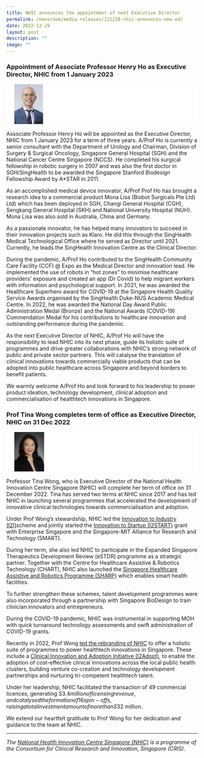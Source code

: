 ```yaml
---
title: NHIC announces the appointment of next Executive Director
permalink: /newsroom/media-releases/221220-nhic-announces-new-ed/
date: 2022-12-29
layout: post
description: ""
image: ""
---
```

### Appointment of Associate Professor Henry Ho as Executive Director, NHIC from 1 January 2023

![](/images/Resources_Media/2022/221229_NHIC%20ED/Banners_Events%20-%20NHIC%20ED%20-%20AProf%20Henry%20Ho.png)

Associate Professor Henry Ho will be appointed as the Executive Director, NHIC from 1 January 2023 for a term of three years. A/Prof Ho is currently a senior consultant with the Department of Urology and Chairman, Division of Surgery & Surgical Oncology, Singapore General Hospital (SGH) and the National Cancer Centre Singapore (NCCS). He completed his surgical fellowship in robotic surgery in 2007 and was also the first doctor in SGH/SingHealth to be awarded the Singapore Stanford Biodesign Fellowship Award by A\*STAR in 2011.

As an accomplished medical device innovator, A/Prof Prof Ho has brought a research idea to a commercial product Mona Lisa (Biobot Surgicals Pte Ltd) Ltd) which has been deployed in SGH, Changi General Hospital (CGH), Sengkang General Hospital (SKH) and National University Hospital (NUH). Mona Lisa was also sold in Australia, China and Germany.

As a passionate innovator, he has helped many innovators to succeed in their innovation projects such as Klaro. He did this through the SingHealth Medical Technological Office where he served as Director until 2021. Currently, he leads the SingHealth Innovation Centre as the Clinical Director.

During the pandemic, A/Prof Ho contributed to the SingHealth Community Care Facility (CCF) @ Expo as the Medical Director and innovation lead. He implemented the use of robots in “hot zones” to minimise healthcare providers’ exposure and created an app (Dr Covid) to help migrant workers with information and psychological support. In 2021, he was awarded the Healthcare Superhero award for COVID-19 at the Singapore Health Quality Service Awards organised by the SingHealth Duke-NUS Academic Medical Centre. In 2022, he was awarded the National Day Award Public Administration Medal (Bronze) and the National Awards (COVID-19) Commendation Medal for his contributions to healthcare innovation and outstanding performance during the pandemic.

As the next Executive Director of NHIC, A/Prof Ho will have the responsibility to lead NHIC into its next phase, guide its holistic suite of programmes and drive greater collaborations with NHIC’s strong network of public and private sector partners. This will catalyse the translation of clinical innovations towards commercially viable products that can be adopted into public healthcare across Singapore and beyond borders to benefit patients.

We warmly welcome A/Prof Ho and look forward to his leadership to power product ideation, technology development, clinical adoption and commercialisation of healthtech innovations in Singapore.

### Prof Tina Wong completes term of office as Executive Director, NHIC on 31 Dec 2022

![](/images/Resources_Media/2022/221229_NHIC%20ED/Banners_Events%20-%20NHIC%20ED%20-%20Prof%20Tina%20Wong.png)

Professor Tina Wong, who is Executive Director of the National Health Innovation Centre Singapore (NHIC) will complete her term of office on 31 December 2022. Tina has served two terms at NHIC since 2017 and has led NHIC in launching several programmes that accelerated the development of innovative clinical technologies towards commercialisation and adoption.  

Under Prof Wong’s stewardship, NHIC led the [Innovation to Industry (I2I)](https://nhic.sg/web/index.php/our-funding/industry-i2i)scheme and jointly started the [Innovation to Startup (I2START)](https://nhic.sg/web/index.php/our-funding/innovation-to-startup) grant with Enterprise Singapore and the Singapore-MIT Alliance for Research and Technology (SMART).

During her term, she also led NHIC to participate in the Expanded Singapore Therapeutics Development Review (eSTDR) programme as a strategic partner. Together with the Centre for Healthcare Assistive & Robotics Technology (CHART), NHIC also launched the [Singapore Healthcare Assistive and Robotics Programme (SHARP)](https://nhic.sg/web/index.php/collaborations/sharp-projects) which enables smart health facilities.

To further strengthen these schemes, talent development programmes were also incorporated through a partnership with Singapore BioDesign to train clinician innovators and entrepreneurs.

During the COVID-19 pandemic, NHIC was instrumental in supporting MOH with quick turnaround technology assessments and swift administration of COVID-19 grants.

Recently in 2022, Prof Wong [led the rebranding of NHIC](https://nhic.sg/web/index.php/about-us/our-identity) to offer a holistic suite of programmes to power healthtech innovations in Singapore. These include a [Clinical Innovation and Adoption Initiative (I2Adopt)](https://nhic.sg/web/index.php/our-funding/innovation-to-adopt), to enable the adoption of cost-effective clinical innovations across the local public health clusters, building venture co-creation and technology development partnerships and nurturing tri-competent healthtech talent.

Under her leadership, NHIC facilitated the transaction of 49 commercial licences, generating S$3.4 million of licensing revenue, and catalysed the formation of 16 spin-offs, raising a total investment amount of more than S$32 million.

We extend our heartfelt gratitude to Prof Wong for her dedication and guidance to the team at NHIC.

* * *

_The [National Health Innovation Centre Singapore (NHIC)](https://nhic.sg/) is a programme of the Consortium for Clinical Research and Innovation, Singapore (CRIS)._